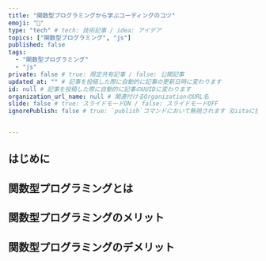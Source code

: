 ```yaml
---
title: "関数型プログラミングから学ぶコーディングのコツ"
emoji: "🔖"
type: "tech" # tech: 技術記事 / idea: アイデア
topics: ["関数型プログラミング", "js"]
published: false
tags:
  - "関数型プログラミング"
  - "js"
private: false # true: 限定共有記事 / false: 公開記事
updated_at: "" # 記事を投稿した際に自動的に記事の更新日時に変わります
id: null # 記事を投稿した際に自動的に記事のUUIDに変わります
organization_url_name: null # 関連付けるOrganizationのURL名
slide: false # true: スライドモードON / false: スライドモードOFF
ignorePublish: false # true: `publish`コマンドにおいて無視されます（Qiitaに投稿されません） / false: `publish`コマンドで処理されます（Qiitaに投稿されます）


---
```


## はじめに

## 関数型プログラミングとは

## 関数型プログラミングのメリット

## 関数型プログラミングのデメリット
